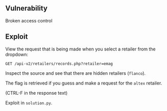 Vulnerability
-------------

Broken access control

Exploit
-------

View the request that is being made when you select a retailer from the dropdown:

`GET /api-v2/retailers/records.php?retailer=emag`

Inspect the source and see that there are hidden retailers (`flanco`).

The flag is retrieved if you guess and make a request for the `altex` retailer.

(CTRL-F in the response text)

Exploit in `solution.py`.
